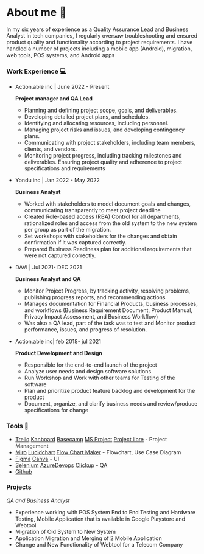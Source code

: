 # About me 👋
In my six years of experience as a Quality Assurance Lead and Business Analyst in tech companies, I regularly oversaw troubleshooting and ensured product quality and functionality according to project requirements. I have handled a number of projects including a mobile app (Android), migration, web tools, POS systems, and Android apps

### Work Experience 💻
- Action.able inc | June 2022 - Present
  
  **Project manager and QA Lead**
  - Planning and defining project scope, goals, and deliverables.
  - Developing detailed project plans, and schedules.
  - Identifying and allocating resources, including personnel.
  - Managing project risks and issues, and developing contingency plans.
  - Communicating with project stakeholders, including team members, clients, and vendors.
  - Monitoring project progress, including tracking milestones and deliverables. Ensuring project quality and adherence to project specifications and requirements
- Yondu inc | Jan 2022 - May 2022

  **Business Analyst**
  - Worked with stakeholders to model document goals and changes, communicating transparently to meet project deadline
  - Created Role-based access (RBA) Control for all departments, rationalized roles and access from the old system to the new system per group as part of the migration.
  - Set workshops with stakeholders for the changes and obtain confirmation if it was captured correctly.
  - Prepared Business Readiness plan for additional requirements that were not captured correctly. 
  
- DAVI | Jul 2021- DEC 2021

  **Business Analyst and QA**

  - Monitor Project Progress, by tracking activity, resolving problems, publishing progress reports, and recommending actions 
  - Manages documentation for Financial Products, business processes, and workflows (Business Requirement Document, Product Manual, Privacy Impact Assessment, and Business Workflow)
  - Was also a QA lead, part of the task was to test and Monitor product performance, issues, and progress of resolution.
    
- Action.able inc| feb 2018- jul 2021

  **Product Development and Design**
  - Responsible for the end-to-end launch of the project
  - Analyze user needs and design software solutions
  - Run Workshop and Work with other teams for Testing of the software
  - Plan and prioritize product feature backlog and development for the product
   - Document, organize, and clarify business needs and review/produce specifications for change
 
### Tools 🧰
- [Trello](https://trello.com/) [Kanboard](https://kanboard.org/) [Basecamp](https://basecamp.com/) [MS Project](https://www.microsoft.com/en-us/microsoft-365/project/project-management-software) [Project libre](https://www.projectlibre.com/) - Project Management
- [Miro](https://miro.com/) [Lucidchart](https://www.lucidchart.com/) [Flow Chart Maker](https://app.diagrams.net/) - Flowchart, Use Case Diagram
- [Figma](https://www.figma.com/) [Canva](https://www.canva.com/) - UI 
- [Selenium](https://www.selenium.dev/) [AzureDevops](https://azuredevopslabs.com/) [Clickup](https://clickup.com/) - QA
- [Github](https://github.com/) 

### Projects
*QA and Business Analyst*
- Experience working with POS System End to End Testing and Hardware Testing, Mobile Application that is available in Google Playstore and Webtool
- Migration of Old System to New System
- Application Migration and Merging of 2 Mobile Application
- Change and New Functionality of Webtool for a Telecom Company
